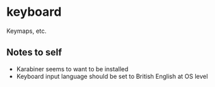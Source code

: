 # keyboard
Keymaps, etc.

## Notes to self

* Karabiner seems to want to be installed
* Keyboard input language should be set to British English at OS level
